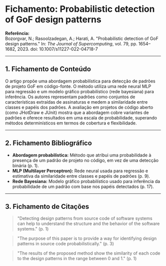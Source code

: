 # Fichamento: Probabilistic detection of GoF design patterns

**Referência:**  
Bozorgvar, N.; Rasoolzadegan, A.; Harati, A. "Probabilistic detection of GoF design patterns." In: *The Journal of Supercomputing*, vol. 79, pp. 1654–1682, 2023. doi: 10.1007/s11227-022-04718-7

---

## 1. Fichamento de Conteúdo

O artigo propõe uma abordagem probabilística para detecção de padrões de projeto GoF em código-fonte. O método utiliza uma rede neural MLP para regressão e um modelo gráfico probabilístico (rede bayesiana) para inferência. Os autores representam padrões como conjuntos de características extraídas de assinaturas e medem a similaridade entre classes e papéis dos padrões. A avaliação em projetos de código aberto (como JHotDraw e JUnit) mostra que a abordagem cobre variantes de padrões e oferece resultados em uma escala de probabilidade, superando métodos determinísticos em termos de cobertura e flexibilidade.

---

## 2. Fichamento Bibliográfico

- **Abordagem probabilística:** Método que atribui uma probabilidade à presença de um padrão de projeto no código, em vez de uma detecção binária (p. 1).
- **MLP (Multilayer Perceptron):** Rede neural usada para regressão e estimativa da similaridade entre classes e papéis de padrões (p. 9).
- **Rede Bayesiana:** Modelo gráfico probabilístico usado para inferência da probabilidade de um padrão com base nos papéis detectados (p. 17).

---

## 3. Fichamento de Citações

> "Detecting design patterns from source code of software systems can help to understand the structure and the behavior of the software systems." (p. 1)

> "The purpose of this paper is to provide a way for identifying design patterns in source code probabilistically." (p. 3)

> "The results of the proposed method show the similarity of each code to the design patterns in the range between 0 and 1." (p. 1)